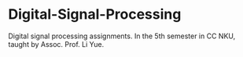 # Digital-Signal-Processing
Digital signal processing assignments. In the 5th semester in CC NKU, taught by Assoc. Prof. Li Yue.
